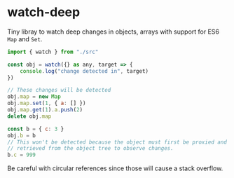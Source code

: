 # watch-deep

Tiny libray to watch deep changes in objects, arrays with support for ES6 `Map` and `Set`.

```js
import { watch } from "./src"

const obj = watch({} as any, target => {
    console.log("change detected in", target)
})

// These changes will be detected
obj.map = new Map
obj.map.set(1, { a: [] })
obj.map.get(1).a.push(2)
delete obj.map

const b = { c: 3 }
obj.b = b
// This won't be detected because the object must first be proxied and then
// retrieved from the object tree to observe changes.
b.c = 999
```

Be careful with circular references since those will cause a stack overflow.
